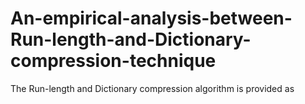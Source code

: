 # An-empirical-analysis-between-Run-length-and-Dictionary-compression-technique
The Run-length and Dictionary compression algorithm is provided as 
